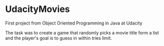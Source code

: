 # UdacityMovies

First project from Object Oriented Programming in Java at Udacity

The task was to create a game that randomly picks a movie title form a list
and the player's goal is to guess in within tries limit.
